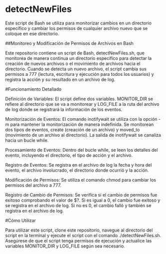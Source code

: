 # detectNewFiles
Este script de Bash se utiliza para monitorizar cambios en un directorio específico y cambiar los permisos de cualquier archivo nuevo que se coloque en ese directorio.

##Monitoreo y Modificación de Permisos de Archivos en Bash

Este repositorio contiene un script de Bash, detectNewFiles.sh, que monitorea de manera continua un directorio específico para detectar la creación de nuevos archivos o el movimiento de archivos hacia el directorio. Cuando se detecta un nuevo archivo, el script cambia sus permisos a 777 (lectura, escritura y ejecución para todos los usuarios) y registra la acción y su resultado en un archivo de log.

#Funcionamiento Detallado

Definición de Variables: El script define dos variables. MONITOR_DIR se refiere al directorio que se va a monitorear y LOG_FILE a la ruta del archivo de log donde se registrará la información de los eventos.

Monitorización de Eventos: El comando inotifywait se utiliza con la opción -m para mantener la monitorización de manera indefinida. Se monitorean dos tipos de eventos, create (creación de un archivo) y moved_to (movimiento de un archivo al directorio). La salida de inotifywait se canaliza hacia un bucle while.

Procesamiento de Eventos: Dentro del bucle while, se leen los detalles del evento, incluyendo el directorio, el tipo de acción y el archivo.

Registro de Eventos: Se registra en el archivo de log la fecha y hora del evento, el archivo involucrado, el directorio donde ocurrió y la acción.

Modificación de Permisos: Se utiliza el comando chmod para cambiar los permisos del archivo a 777.

Registro de Cambio de Permisos: Se verifica si el cambio de permisos fue exitoso comprobando el valor de $?. Si es igual a 0, el cambio fue exitoso y se registra en el archivo de log. Si no es 0, el cambio falló y también se registra en el archivo de log.

#Cómo Utilizar

Para utilizar este script, clone este repositorio, navegue al directorio del script en la terminal y ejecute el script con el comando ./detectNewFiles.sh. Asegúrese de que el script tenga permisos de ejecución y actualice las variables MONITOR_DIR y LOG_FILE según sea necesario.
